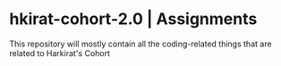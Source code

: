# hkirat-cohort-2.0 | Assignments 

This repository will mostly contain all the coding-related things that are related to Harkirat's Cohort 

